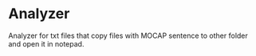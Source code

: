 # Analyzer
Analyzer for txt files that copy files with MOCAP sentence to other folder and open it in notepad.

